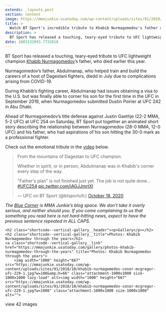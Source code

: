 ```yaml
--- 
extends: _layouts.post 
section: content 
image: https://mmajunkie.usatoday.com/wp-content/uploads/sites/91/2020/10/khabib-nurmagomedov-ufc-254-promo-tbc.jpg?w=640&h=420&crop=1 
title: > 
  Watch BT Sport's incredible tribute to Khabib Nurmagomedov's father ahead of UFC 254 
description: > 
  BT Sport has released a touching, teary-eyed tribute to UFC lightweight champion Khabib Nurmagomedov’s father, who died earlier this year.Nurmagomedov’s father, Abdulmanap, who helped train and build the careers of a host of Dagestani fighters, diedd in July due to complications arising from COVID-19.Ahead of Nurmagomedov’s title defense against Justin Gaethje (22-2 MMA, 5-2 UFC) at UFC 254 on Saturday, BT Sport put together an animated short story describing the relationship between Nurmagomedov (28-0 MMA, 12-0 UFC) and his father, who had aspirations of his son hitting the 30-0 mark as a professional fighter.Whether in spirit, or in person, Abdulmanap was in Khabib's corner every step of the way.The job is not quite done…#UFC254 pic.twitter.com/iAGJJmrtXl — UFC on BT Sport (@btsportufc) October 18, 2020The Blue Corner is MMA Junkie’s blog space. 
date: 1603132093.7732818 
--- 
```

<div><p>BT Sport has released a touching, teary-eyed tribute to UFC lightweight champion <a href="https://mmajunkie.usatoday.com/tag/khabib-nurmagomedov">Khabib Nurmagomedov</a>&#8217;s father, who died earlier this year.</p>
<p>Nurmagomedov&#8217;s father, Abdulmanap, who helped train and build the careers of a host of Dagestani fighters, diedd in July due to complications arising from COVID-19.</p>
<p>During Khabib&#8217;s fighting career, Abdulmanap had issues obtaining a visa to the U.S. but was finally able to corner his son for the first time in the UFC in September 2019, when Nurmagomedov submitted Dustin Poirier at UFC 242 in Abu Dhabi.</p>
<p>Ahead of Nurmagomedov&#8217;s title defense against Justin Gaethje (22-2 MMA, 5-2 UFC) at UFC 254 on Saturday, BT Sport put together an animated short story describing the relationship between Nurmagomedov (28-0 MMA, 12-0 UFC) and his father, who had aspirations of his son hitting the 30-0 mark as a professional fighter.</p>
<p>Check out the emotional tribute in the <a href="https://twitter.com/btsportufc/status/1317889022795141126?s=20" target="_blank" rel="noopener noreferrer">video</a> below.</p>
<blockquote class="twitter-tweet">
<p lang="en" dir="ltr">From the mountains of Dagestan to UFC champion.</p>
<p>Whether in spirit, or in person, Abdulmanap was in Khabib's corner every step of the way.</p>
<p>"Father's plan" is not finished just yet. The job is not quite done&#8230;<a href="https://twitter.com/hashtag/UFC254?src=hash&amp;ref_src=twsrc%5Etfw">#UFC254</a> <a href="https://t.co/iAGJJmrtXl">pic.twitter.com/iAGJJmrtXl</a></p>
<p>&#8212; UFC on BT Sport (@btsportufc) <a href="https://twitter.com/btsportufc/status/1317889022795141126?ref_src=twsrc%5Etfw">October 18, 2020</a></p></blockquote>
<p></p>
<p><i>The&#160;<a href="http://mmajunkie.com/category/bluecorner">Blue Corner</a>&#160;is MMA Junkie&#8217;s blog space. We don&#8217;t take it overly serious, and neither should you. If you come complaining to us that something you read here is not hard-hitting news, expect to have the previous sentence repeated in ALL CAPS.</i></p>

	<h2 class="shortcode--vertical-gallery__header"><p>Gallery</p></h2>
	<h2 class="shortcode--vertical-gallery__title">Photos: Khabib Nurmagomedov through the years</h2>
	<a class="shortcode--vertical-gallery__link" href="https://mmajunkie.usatoday.com/gallery/photos-khabib-nurmagomedov-through-the-years" title="Photos: Khabib Nurmagomedov through the years">
		<img width="1000" height="667" src="https://mmajunkie.usatoday.com/wp-content/uploads/sites/91/2018/10/khabib-nurmagomedov-conor-mcgregor-ufc-229-1.jpg?w=100&amp;h=66" class="attachment-1000x1000 size-1000x1000 lazy-load" alt><img width="1000" height="667" src="https://mmajunkie.usatoday.com/wp-content/uploads/sites/91/2018/10/khabib-nurmagomedov-conor-mcgregor-ufc-229-1.jpg?w=1000" class="attachment-1000x1000 size-1000x1000" alt="">			
<p class="vertical-gallery__overlay vertical-gallery__overlay_">
	<p class="vertical-gallery__overlay_icon"></p>
	view 42 images</p>
		</a>


</div>